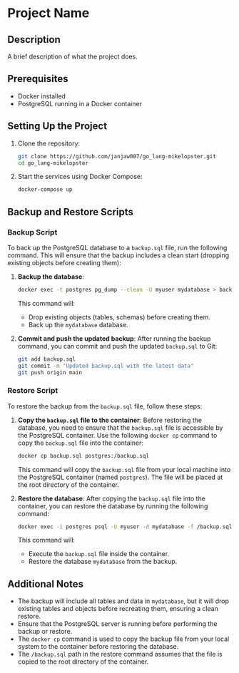# Project Name

## Description

A brief description of what the project does.

## Prerequisites

- Docker installed
- PostgreSQL running in a Docker container

## Setting Up the Project

1. Clone the repository:

   ```bash
   git clone https://github.com/janjaw007/go_lang-mikelopster.git
   cd go_lang-mikelopster
   ```

2. Start the services using Docker Compose:
   ```bash
   docker-compose up
   ```

## Backup and Restore Scripts

### Backup Script

To back up the PostgreSQL database to a `backup.sql` file, run the following command. This will ensure that the backup includes a clean start (dropping existing objects before creating them):

1. **Backup the database**:

   ```bash
   docker exec -t postgres pg_dump --clean -U myuser mydatabase > backup.sql
   ```

   This command will:

   - Drop existing objects (tables, schemas) before creating them.
   - Back up the `mydatabase` database.

2. **Commit and push the updated backup**:
   After running the backup command, you can commit and push the updated `backup.sql` to Git:

   ```bash
   git add backup.sql
   git commit -m "Updated backup.sql with the latest data"
   git push origin main
   ```

### Restore Script

To restore the backup from the `backup.sql` file, follow these steps:

1. **Copy the `backup.sql` file to the container**:
   Before restoring the database, you need to ensure that the `backup.sql` file is accessible by the PostgreSQL container. Use the following `docker cp` command to copy the `backup.sql` file into the container:

   ```bash
   docker cp backup.sql postgres:/backup.sql
   ```

   This command will copy the `backup.sql` file from your local machine into the PostgreSQL container (named `postgres`). The file will be placed at the root directory of the container.

2. **Restore the database**:
   After copying the `backup.sql` file into the container, you can restore the database by running the following command:

   ```bash
   docker exec -i postgres psql -U myuser -d mydatabase -f /backup.sql
   ```

   This command will:

   - Execute the `backup.sql` file inside the container.
   - Restore the database `mydatabase` from the backup.

## Additional Notes

- The backup will include all tables and data in `mydatabase`, but it will drop existing tables and objects before recreating them, ensuring a clean restore.
- Ensure that the PostgreSQL server is running before performing the backup or restore.
- The `docker cp` command is used to copy the backup file from your local system to the container before restoring the database.
- The `/backup.sql` path in the restore command assumes that the file is copied to the root directory of the container.
